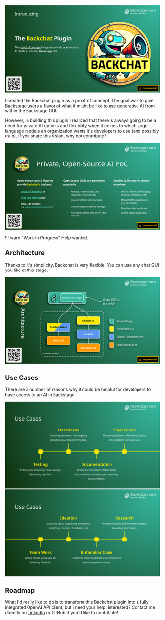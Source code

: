 ![Introducing Backchat](./images/backchat-intro.png)

I created the Backchat plugin as a proof of concept. The goal was to give Backstage users a flavor of what it might be like to use generative AI from within the Backstage GUI.

However, in building this plugin I realized that there is always going to be a need for private AI options and flexibility when it comes to which large language models an organization wants it's developers to use (and possibly train). If you share this vision, why not contribute?

![Backchat benefits](./images/backchat-benefits.png)

!!! warn "Work In Progress"
    Help wanted.

## Architecture

Thanks to it's simplicity, Backchat is very flexible. You can use any chat GUI you like at this stage.

![Backchat architecture](./images/backchat-architecture.png)

## Use Cases

There are a number of reasons why it could be helpful for developers to have access to an AI in Backstage.

![Backchat use cases](./images/backchat-use-cases-1.png)
![More Backchat use cases](./images/backchat-use-cases-2.png)

## Roadmap

What I'd really like to do is to transform this Backchat plugin into a fully integrated OpenAI API client, but I need your help. Interested? Contact me directly on [LinkedIn](https://www.linkedin.com/in/benwilcock/) or GitHub if you'd like to contribute!